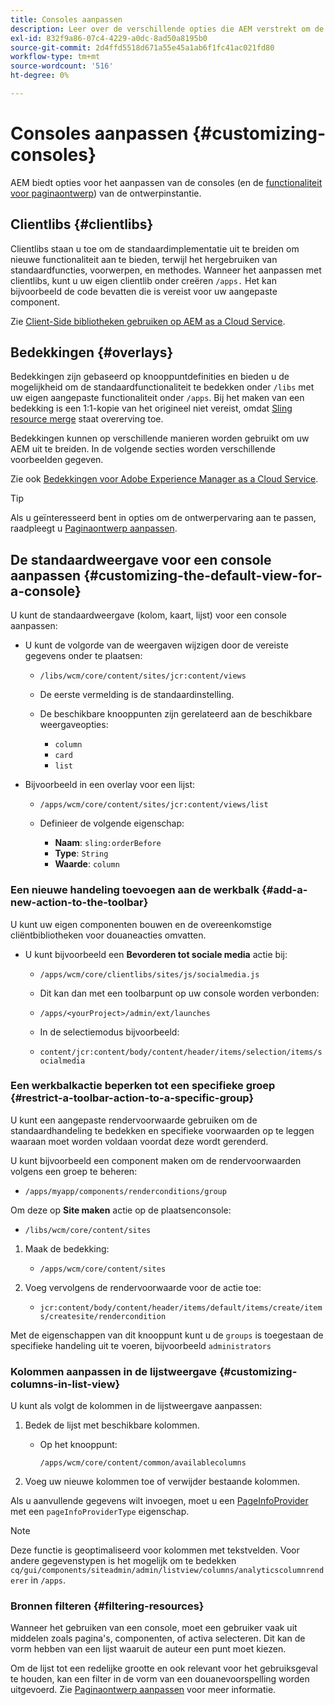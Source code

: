 ```yaml
---
title: Consoles aanpassen
description: Leer over de verschillende opties die AEM verstrekt om de consoles van uw auteursinstantie aan te passen.
exl-id: 832f9a86-07c4-4229-a0dc-8ad50a8195b0
source-git-commit: 2d4ffd5518d671a55e45a1ab6f1fc41ac021fd80
workflow-type: tm+mt
source-wordcount: '516'
ht-degree: 0%

---
```


# Consoles aanpassen {#customizing-consoles}

AEM biedt opties voor het aanpassen van de consoles (en de [functionaliteit voor paginaontwerp](/help/implementing/developing/extending/page-authoring.md)) van de ontwerpinstantie.

## Clientlibs {#clientlibs}

Clientlibs staan u toe om de standaardimplementatie uit te breiden om nieuwe functionaliteit aan te bieden, terwijl het hergebruiken van standaardfuncties, voorwerpen, en methodes. Wanneer het aanpassen met clientlibs, kunt u uw eigen clientlib onder creëren `/apps.` Het kan bijvoorbeeld de code bevatten die is vereist voor uw aangepaste component.

Zie [Client-Side bibliotheken gebruiken op AEM as a Cloud Service](/help/implementing/developing/introduction/clientlibs.md).

## Bedekkingen {#overlays}

Bedekkingen zijn gebaseerd op knooppuntdefinities en bieden u de mogelijkheid om de standaardfunctionaliteit te bedekken onder `/libs` met uw eigen aangepaste functionaliteit onder `/apps`. Bij het maken van een bedekking is een 1:1-kopie van het origineel niet vereist, omdat [Sling resource merge](/help/implementing/developing/introduction/sling-resource-merger.md) staat overerving toe.

Bedekkingen kunnen op verschillende manieren worden gebruikt om uw AEM uit te breiden. In de volgende secties worden verschillende voorbeelden gegeven.

Zie ook [Bedekkingen voor Adobe Experience Manager as a Cloud Service](/help/implementing/developing/introduction/overlays.md).

>[!TIP]
>
>Als u geïnteresseerd bent in opties om de ontwerpervaring aan te passen, raadpleegt u [Paginaontwerp aanpassen](/help/implementing/developing/extending/page-authoring.md).

## De standaardweergave voor een console aanpassen {#customizing-the-default-view-for-a-console}

U kunt de standaardweergave (kolom, kaart, lijst) voor een console aanpassen:

* U kunt de volgorde van de weergaven wijzigen door de vereiste gegevens onder te plaatsen:

   * `/libs/wcm/core/content/sites/jcr:content/views`

   * De eerste vermelding is de standaardinstelling.

   * De beschikbare knooppunten zijn gerelateerd aan de beschikbare weergaveopties:

      * `column`
      * `card`
      * `list`

* Bijvoorbeeld in een overlay voor een lijst:

   * `/apps/wcm/core/content/sites/jcr:content/views/list`

   * Definieer de volgende eigenschap:

      * **Naam**: `sling:orderBefore`
      * **Type**: `String`
      * **Waarde**: `column`

### Een nieuwe handeling toevoegen aan de werkbalk {#add-a-new-action-to-the-toolbar}

U kunt uw eigen componenten bouwen en de overeenkomstige cliëntbibliotheken voor douaneacties omvatten.

* U kunt bijvoorbeeld een **Bevorderen tot sociale media** actie bij:

   * `/apps/wcm/core/clientlibs/sites/js/socialmedia.js`

   * Dit kan dan met een toolbarpunt op uw console worden verbonden:

   * `/apps/<yourProject>/admin/ext/launches`

   * In de selectiemodus bijvoorbeeld:

   * `content/jcr:content/body/content/header/items/selection/items/socialmedia`

### Een werkbalkactie beperken tot een specifieke groep {#restrict-a-toolbar-action-to-a-specific-group}

U kunt een aangepaste rendervoorwaarde gebruiken om de standaardhandeling te bedekken en specifieke voorwaarden op te leggen waaraan moet worden voldaan voordat deze wordt gerenderd.

U kunt bijvoorbeeld een component maken om de rendervoorwaarden volgens een groep te beheren:

* `/apps/myapp/components/renderconditions/group`

Om deze op **Site maken** actie op de plaatsenconsole:

* `/libs/wcm/core/content/sites`

1. Maak de bedekking:

   * `/apps/wcm/core/content/sites`

1. Voeg vervolgens de rendervoorwaarde voor de actie toe:

   * `jcr:content/body/content/header/items/default/items/create/items/createsite/rendercondition`

Met de eigenschappen van dit knooppunt kunt u de `groups` is toegestaan de specifieke handeling uit te voeren, bijvoorbeeld `administrators`

### Kolommen aanpassen in de lijstweergave {#customizing-columns-in-list-view}

U kunt als volgt de kolommen in de lijstweergave aanpassen:

1. Bedek de lijst met beschikbare kolommen.

   * Op het knooppunt:

     `/apps/wcm/core/content/common/availablecolumns`

1. Voeg uw nieuwe kolommen toe of verwijder bestaande kolommen.

Als u aanvullende gegevens wilt invoegen, moet u een [PageInfoProvider](https://developer.adobe.com/experience-manager/reference-materials/cloud-service/javadoc/com/day/cq/wcm/api/PageInfoProvider.html) met een `pageInfoProviderType` eigenschap.

>[!NOTE]
>
>Deze functie is geoptimaliseerd voor kolommen met tekstvelden. Voor andere gegevenstypen is het mogelijk om te bedekken `cq/gui/components/siteadmin/admin/listview/columns/analyticscolumnrenderer` in `/apps`.

### Bronnen filteren {#filtering-resources}

Wanneer het gebruiken van een console, moet een gebruiker vaak uit middelen zoals pagina&#39;s, componenten, of activa selecteren. Dit kan de vorm hebben van een lijst waaruit de auteur een punt moet kiezen.

Om de lijst tot een redelijke grootte en ook relevant voor het gebruiksgeval te houden, kan een filter in de vorm van een douanevoorspelling worden uitgevoerd. Zie [Paginaontwerp aanpassen](/help/implementing/developing/extending/page-authoring.md#filtering-resources) voor meer informatie.
